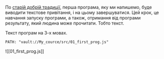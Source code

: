 По [старій добрій традиції](https://en.m.wikipedia.org/wiki/%22Hello,_World!%22_program), перша програма, яку ми напишемо, буде виводити текстове привітання, і на цьому завершуватися. Цей крок, це навчання запуску програми, а також, отримання від програми результату, який людина може прочитати. Тобто текст.

Текст програм на 3-х мовах.
```embed-js
PATH: "vault://My_cource/src/01_first_prog.js"
```
![[01_first_prog.js]]

